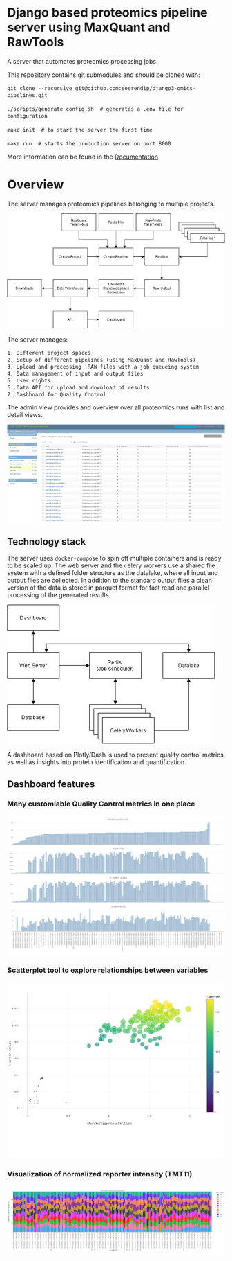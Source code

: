 # Django based proteomics pipeline server using MaxQuant and RawTools

A server that automates proteomics processing jobs.

This repository contains git submodules and should be cloned with:

    git clone --recursive git@github.com:soerendip/django3-omics-pipelines.git

    ./scripts/generate_config.sh  # generates a .env file for configuration

    make init  # to start the server the first time

    make run  # starts the production server on port 8000

More information can be found in the [Documentation](https://soerendip.github.io/django3-omics-pipelines/).

# Overview

The server manages proteomics pipelines belonging to multiple projects. 

![](./docs/img/workflow.png 'The workflow managed by the proteomics pipeline server.')

The server manages:

    1. Different project spaces    
    2. Setup of different pipelines (using MaxQuant and RawTools)
    3. Upload and processing .RAW files with a job queueing system
    4. Data management of input and output files
    5. User rights
    6. Data API for upload and download of results
    7. Dashboard for Quality Control

The admin view provides and overview over all proteomics runs with list and detail views.

![](./docs/img/example-admin-view.png 'Overview over all jobs on the server.')


## Technology stack

The server uses `docker-compose` to spin off multiple containers and is ready to be scaled up.
The web server and the celery workers use a shared file system with a defined folder structure as
the datalake, where all input and output files are collected. In addition to the standard output files a
clean version of the data is stored in parquet format for fast read and parallel processing of the 
generated results.

![](./docs/img/technology-stack.png 'The technology stack used by the proteomics pipeline server.')

A dashboard based on Plotly/Dash is used to present quality control metrics as well as insights into
protein identification and quantification.


## Dashboard features

### Many customiable Quality Control metrics in one place
![](./docs/img/example-qc-barplot.png 'Many customiable Quality Control metrics in one place.')

### Scatterplot tool to explore relationships between variables
![](./docs/img/example-qc-scatterplot.png 'Scatterplot tool to explore relationships between variables.')

### Visualization of normalized reporter intensity (TMT11)
![](./docs/img/example-qc-normalied-tmt-intensity.png 'Visualization of normalized reporter intensity (TMT11).')
